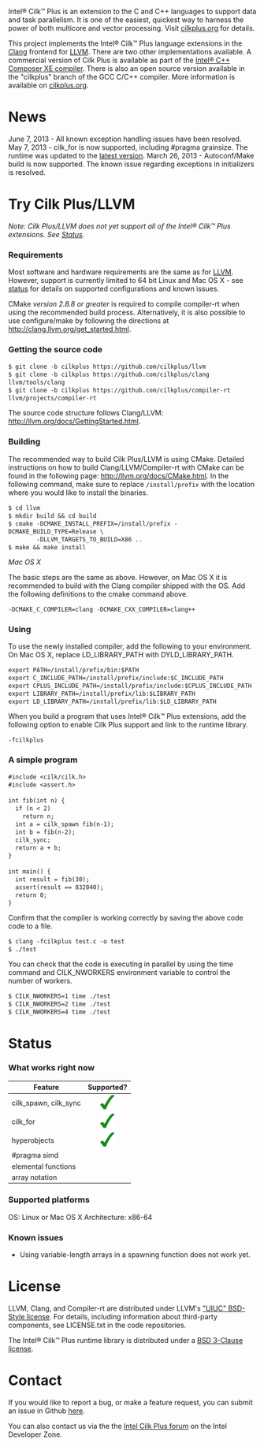 Intel® Cilk™ Plus is an extension to the C and C++ languages to support data and task parallelism.  It is one of the easiest, quickest way to harness the power of both multicore and vector processing.  Visit [cilkplus.org](http://cilkplus.org) for details.

This project implements the Intel® Cilk™ Plus language extensions in the [Clang](http://clang.llvm.org) frontend for [LLVM](http://llvm.org).  There are two other implementations available.  A commercial version of Cilk Plus is available as part of the [Intel® C++ Composer XE compiler](http://software.intel.com/en-us/intel-composer-xe/).  There is also an open source version available in the "cilkplus" branch of the GCC C/C++ compiler.  More information is available on [cilkplus.org](http://cilkplus.org/which-license).

News
====
June 7, 2013 - All known exception handling issues have been resolved.
May 7, 2013 - cilk\_for is now supported, including #pragma grainsize. The runtime was updated to the [latest version](http://cilkplus.org/download#runtime-sources).
March 26, 2013 - Autoconf/Make build is now supported. The known issue regarding exceptions in initializers is resolved.

<a name="try"></a>
Try Cilk Plus/LLVM
==================

_Note: Cilk Plus/LLVM does not yet support all of the Intel® Cilk™ Plus extensions.  See [Status](#status)._

### Requirements

Most software and hardware requirements are the same as for [LLVM](http://llvm.org/docs/GettingStarted.html#requirements).  However, support is currently limited to 64 bit Linux and Mac OS X - see [status](#status) for details on supported configurations and known issues.

CMake *version 2.8.8 or greater* is required to compile compiler-rt when using the recommended build process. Alternatively, it is also possible to use configure/make by following the directions at http://clang.llvm.org/get_started.html.

### Getting the source code

```
$ git clone -b cilkplus https://github.com/cilkplus/llvm
$ git clone -b cilkplus https://github.com/cilkplus/clang llvm/tools/clang
$ git clone -b cilkplus https://github.com/cilkplus/compiler-rt llvm/projects/compiler-rt
```

The source code structure follows Clang/LLVM: http://llvm.org/docs/GettingStarted.html.

### Building

The recommended way to build Cilk Plus/LLVM is using CMake.  Detailed instructions on how to build Clang/LLVM/Compiler-rt with CMake can be found in the following page: http://llvm.org/docs/CMake.html.  In the following command, make sure to replace `/install/prefix` with the location where you would like to install the binaries.

```
$ cd llvm
$ mkdir build && cd build
$ cmake -DCMAKE_INSTALL_PREFIX=/install/prefix -DCMAKE_BUILD_TYPE=Release \
        -DLLVM_TARGETS_TO_BUILD=X86 ..
$ make && make install
```

_Mac OS X_

The basic steps are the same as above.  However, on Mac OS X it is recommended to build with the Clang compiler shipped with the OS.  Add the following definitions to the cmake command above.

```
-DCMAKE_C_COMPILER=clang -DCMAKE_CXX_COMPILER=clang++
```

### Using

To use the newly installed compiler, add the following to your environment.  On Mac OS X, replace LD_LIBRARY_PATH with DYLD_LIBRARY_PATH.

```
export PATH=/install/prefix/bin:$PATH
export C_INCLUDE_PATH=/install/prefix/include:$C_INCLUDE_PATH
export CPLUS_INCLUDE_PATH=/install/prefix/include:$CPLUS_INCLUDE_PATH
export LIBRARY_PATH=/install/prefix/lib:$LIBRARY_PATH
export LD_LIBRARY_PATH=/install/prefix/lib:$LD_LIBRARY_PATH
```

When you build a program that uses Intel® Cilk™ Plus extensions, add the following option to enable Cilk Plus support and link to the runtime library.
```
-fcilkplus
```

### A simple program

```
#include <cilk/cilk.h>
#include <assert.h>

int fib(int n) {
  if (n < 2)
    return n;
  int a = cilk_spawn fib(n-1);
  int b = fib(n-2);
  cilk_sync;
  return a + b;
}

int main() {
  int result = fib(30);
  assert(result == 832040);
  return 0;
} 
```

Confirm that the compiler is working correctly by saving the above code code to a file.

```
$ clang -fcilkplus test.c -o test
$ ./test
```

You can check that the code is executing in parallel by using the time command and CILK_NWORKERS environment variable to control the number of workers.

```
$ CILK_NWORKERS=1 time ./test
$ CILK_NWORKERS=2 time ./test
$ CILK_NWORKERS=4 time ./test
```

<a name="status"></a>
Status
======

### What works right now

[check]: images/green_check.png "Yes"

|  Feature                | Supported?    |
|-------------------------|:-------------:|
| cilk\_spawn, cilk\_sync | ![check]      |
| cilk\_for               | ![check]      |
| hyperobjects            | ![check]      |
| #pragma simd            |               | 
| elemental functions     |               | 
| array notation          |               | 

### Supported platforms

OS: Linux or Mac OS X
Architecture: x86-64

### Known issues

* Using variable-length arrays in a spawning function does not work yet.

<a name="license"></a>
License
=======

LLVM, Clang, and Compiler-rt are distributed under LLVM's ["UIUC" BSD-Style license](http://llvm.org/docs/DeveloperPolicy.html#license).  For details, including information about third-party components, see LICENSE.txt in the code repositories.

The Intel® Cilk™ Plus runtime library is distributed under a [BSD 3-Clause license](http://opensource.org/licenses/BSD-3-Clause).

<a name="contact"></a>
Contact
=======

If you would like to report a bug, or make a feature request, you can submit an issue in Github [here](https://github.com/cilkplus/clang/issues).

You can also contact us via the the [Intel Cilk Plus forum](http://software.intel.com/en-us/forums/intel-cilk-plus/) on the Intel Developer Zone.
